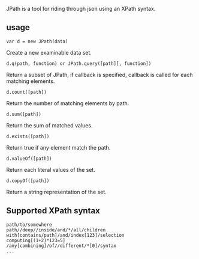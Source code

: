
JPath is a tool for riding through json using an XPath syntax.


usage
-----

    var d = new JPath(data)
Create a new examinable data set.

    d.q(path, function) or JPath.query([path][, function])
Return a subset of JPath, if callback is specified, callback is called for each matching elements.

    d.count([path])
Return the number of matching elements by path.
 
    d.sum([path])
Return the sum of matched values.

    d.exists([path])
Return true if any element match the path.

    d.valueOf([path])
Return each literal values of the set.

    d.copyOf([path])
Return a string representation of the set.
 
 
Supported XPath syntax
----------------------
    path/to/somewhere
    path//deep//inside/and/*/all/children
    with[contains/path]/and/index[123]/selection
    computing[(1+2)*123=5]
    /any[combining]/of//different/*[0]/syntax
	...